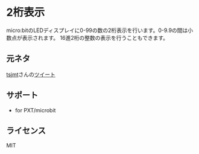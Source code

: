 # 2桁表示

micro:bitのLEDディスプレイに0-99の数の2桁表示を行います。0-9.9の間は小数点が表示されます。
16進2桁の整数の表示を行うこともできます。

## 元ネタ
[tsjmt](https://twitter.com/tsjmt)さんの[ツイート](https://twitter.com/tsjmt/status/1383378812574961668)

## サポート

* for PXT/microbit

## ライセンス

MIT